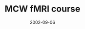 ---
title: "MCW fMRI course"
project_id: 
date: 2002-09-06
conference_id: ""
presenters:
   - peter_bandettini
summary: "<p>MCW fMRI course, Milwaukee, WI</p>"
file: /assets/presentations/T143.ppt
filename: T143.ppt
layout: presentation
---